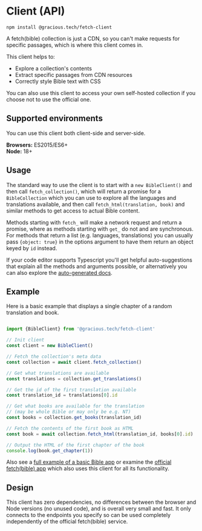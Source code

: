 
# Client (API)

`npm install @gracious.tech/fetch-client`

A fetch(bible) collection is just a CDN, so you can't make requests for specific passages, which is where this client comes in.

This client helps to:
 * Explore a collection's contents
 * Extract specific passages from CDN resources
 * Correctly style Bible text with CSS

You can also use this client to access your own self-hosted collection if you choose not to use the official one.

## Supported environments

You can use this client both client-side and server-side.

__Browsers:__ ES2015/ES6+
<br>
__Node:__ 18+


## Usage

The standard way to use the client is to start with a `new BibleClient()` and then call `fetch_collection()`, which will return a promise for a `BibleCollection` which you can use to explore all the languages and translations available, and then call `fetch_html(translation, book)` and similar methods to get access to actual Bible content.

Methods starting with `fetch_` will make a network request and return a promise, where as methods starting with `get_` do not and are synchronous. For methods that return a list (e.g. languages, translations) you can usually pass `{object: true}` in the options argument to have them return an object keyed by `id` instead.

If your code editor supports Typescript you'll get helpful auto-suggestions that explain all the methods and arguments possible, or alternatively you can also explore the [auto-generated docs](api/classes/client.BibleClient.html).


## Example

Here is a basic example that displays a single chapter of a random translation and book.

```typescript

import {BibleClient} from '@gracious.tech/fetch-client'

// Init client
const client = new BibleClient()

// Fetch the collection's meta data
const collection = await client.fetch_collection()

// Get what translations are available
const translations = collection.get_translations()

// Get the id of the first translation available
const translation_id = translations[0].id

// Get what books are available for the translation
// (may be whole Bible or may only be e.g. NT)
const books = collection.get_books(translation_id)

// Fetch the contents of the first book as HTML
const book = await collection.fetch_html(translation_id, books[0].id)

// Output the HTML of the first chapter of the book
console.log(book.get_chapter(1))

```

Also see a [full example of a basic Bible app](example/) or examine the [official fetch(bible) app](https://github.com/gracious-tech/fetch/tree/master/app) which also uses this client for all its functionality.

## Design
This client has zero dependencies, no differences between the browser and Node versions (no unused code), and is overall very small and fast. It only connects to the endpoints you specify so can be used completely independently of the official fetch(bible) service.
